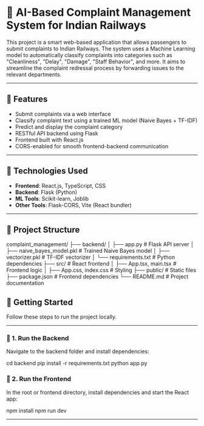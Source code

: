 # 🚆 AI-Based Complaint Management System for Indian Railways

This project is a smart web-based application that allows passengers to submit complaints to Indian Railways. The system uses a Machine Learning model to automatically classify complaints into categories such as "Cleanliness", "Delay", "Damage", "Staff Behavior", and more. It aims to streamline the complaint redressal process by forwarding issues to the relevant departments.

---

## 🔧 Features

- Submit complaints via a web interface
- Classify complaint text using a trained ML model (Naive Bayes + TF-IDF)
- Predict and display the complaint category
- RESTful API backend using Flask
- Frontend built with React.js
- CORS-enabled for smooth frontend-backend communication

---

## 🧠 Technologies Used

- **Frontend**: React.js, TypeScript, CSS
- **Backend**: Flask (Python)
- **ML Tools**: Scikit-learn, Joblib
- **Other Tools**: Flask-CORS, Vite (React bundler)

---

## 📁 Project Structure

complaint_management/
├── backend/
│ ├── app.py # Flask API server
│ ├── naive_bayes_model.pkl # Trained Naive Bayes model
│ ├── vectorizer.pkl # TF-IDF vectorizer
│ └── requirements.txt # Python dependencies
├── src/ # React frontend
│ ├── App.tsx, main.tsx # Frontend logic
│ ├── App.css, index.css # Styling
├── public/ # Static files
├── package.json # Frontend dependencies
└── README.md # Project documentation

## 🚀 Getting Started

Follow these steps to run the project locally.

---

### 🔹 1. Run the Backend

Navigate to the backend folder and install dependencies:

cd backend
pip install -r requirements.txt
python app.py

### 🔹 2. Run the Frontend

In the root or frontend directory, install dependencies and start the React app:

npm install
npm run dev

---
